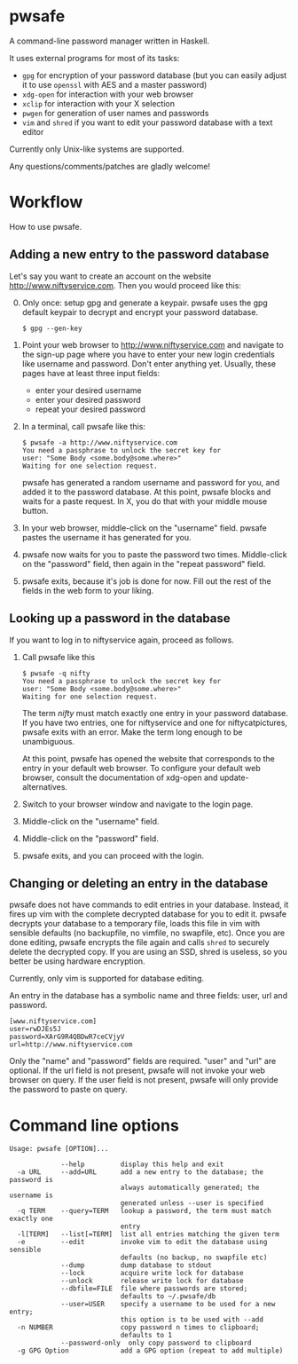pwsafe
======

A command-line password manager written in Haskell.

It uses external programs for most of its tasks:

 * `gpg` for encryption of your password database (but you can easily adjust it
   to use `openssl` with AES and a master password)
 * `xdg-open` for interaction with your web browser
 * `xclip` for interaction with your X selection
 * `pwgen` for generation of user names and passwords
 * `vim` and `shred` if you want to edit your password database with a text editor

Currently only Unix-like systems are supported.

Any questions/comments/patches are gladly welcome!


Workflow
========

How to use pwsafe.


Adding a new entry to the password database
-------------------------------------------

Let's say you want to create an account on the website
http://www.niftyservice.com. Then you would proceed like this:

 0. Only once: setup gpg and generate a keypair.  pwsafe uses the gpg default
    keypair to decrypt and encrypt your password database.

        $ gpg --gen-key

 1. Point your web browser to http://www.niftyservice.com and navigate to the sign-up
    page where you have to enter your new login credentials like username and
    password. Don't enter anything yet.
    Usually, these pages have at least three input fields:
     * enter your desired username
     * enter your desired password
     * repeat your desired password
 2. In a terminal, call pwsafe like this:

        $ pwsafe -a http://www.niftyservice.com
        You need a passphrase to unlock the secret key for
        user: "Some Body <some.body@some.where>"
        Waiting for one selection request.

    pwsafe has generated a random username and password for you, and added it
    to the password database. At this point, pwsafe blocks and waits for a
    paste request. In X, you do that with your middle mouse button.

 3. In your web browser, middle-click on the "username" field. pwsafe pastes the
    username it has generated for you.

 4. pwsafe now waits for you to paste the password two times. Middle-click on
    the "password" field, then again in the "repeat password" field.

 5. pwsafe exits, because it's job is done for now. Fill out the rest of the
    fields in the web form to your liking.


Looking up a password in the database
-------------------------------------

If you want to log in to niftyservice again, proceed as follows.

 1. Call pwsafe like this

        $ pwsafe -q nifty
        You need a passphrase to unlock the secret key for
        user: "Some Body <some.body@some.where>"
        Waiting for one selection request.

    The term *nifty* must match exactly one entry in your password database. If
    you have two entries, one for niftyservice and one for niftycatpictures,
    pwsafe exits with an error. Make the term long enough to be unambiguous.

    At this point, pwsafe has opened the website that corresponds to the entry
    in your default web browser. To configure your default web browser, consult
    the documentation of xdg-open and update-alternatives.

 2. Switch to your browser window and navigate to the login page.

 3. Middle-click on the "username" field.

 4. Middle-click on the "password" field.

 5. pwsafe exits, and you can proceed with the login.


Changing or deleting an entry in the database
---------------------------------------------

pwsafe does not have commands to edit entries in your database. Instead, it
fires up vim with the complete decrypted database for you to edit it. pwsafe
decrypts your database to a temporary file, loads this file in vim with
sensible defaults (no backupfile, no vimfile, no swapfile, etc). Once you are
done editing, pwsafe encrypts the file again and calls `shred` to securely
delete the decrypted copy. If you are using an SSD, shred is useless, so you
better be using hardware encryption.

Currently, only vim is supported for database editing.

An entry in the database has a symbolic name and three fields: user, url and
password.

    [www.niftyservice.com]
    user=rwDJEs5J
    password=XArG9R4QBDwR7ceCVjyV
    url=http://www.niftyservice.com

Only the "name" and "password" fields are required. "user" and "url" are
optional.  If the url field is not present, pwsafe will not invoke your web
browser on query.  If the user field is not present, pwsafe will only provide
the password to paste on query.


Command line options
====================

    Usage: pwsafe [OPTION]...

                 --help         display this help and exit
      -a URL     --add=URL      add a new entry to the database; the password is
                                always automatically generated; the username is
                                generated unless --user is specified
      -q TERM    --query=TERM   lookup a password, the term must match exactly one
                                entry
      -l[TERM]   --list[=TERM]  list all entries matching the given term
      -e         --edit         invoke vim to edit the database using sensible
                                defaults (no backup, no swapfile etc)
                 --dump         dump database to stdout
                 --lock         acquire write lock for database
                 --unlock       release write lock for database
                 --dbfile=FILE  file where passwords are stored;
                                defaults to ~/.pwsafe/db
                 --user=USER    specify a username to be used for a new entry;
                                this option is to be used with --add
      -n NUMBER                 copy password n times to clipboard;
                                defaults to 1
                 --password-only  only copy password to clipboard
      -g GPG Option             add a GPG option (repeat to add multiple)
